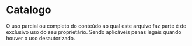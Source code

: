 # Catalogo

O uso parcial ou completo do conteúdo ao qual este arquivo faz parte é de exclusivo uso do seu proprietário. Sendo aplicáveis penas legais quando houver o uso desautorizado.
